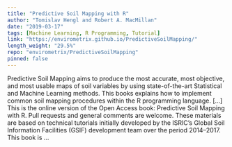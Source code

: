 ```yaml
---
title: "Predictive Soil Mapping with R"
author: "Tomislav Hengl and Robert A. MacMillan"
date: "2019-03-17"
tags: [Machine Learning, R Programming, Tutorial]
link: "https://envirometrix.github.io/PredictiveSoilMapping/"
length_weight: "29.5%"
repo: "envirometrix/PredictiveSoilMapping"
pinned: false
---
```


Predictive Soil Mapping aims to produce the most accurate, most objective, and most usable maps of soil variables by using state-of-the-art Statistical and Machine Learning methods. This books explains how to implement common soil mapping procedures within the R programming language. [...] This is the online version of the Open Access book: Predictive Soil Mapping with R. Pull requests and general comments are welcome. These materials are based on technical tutorials initially developed by the ISRIC’s Global Soil Information Facilities (GSIF) development team over the period 2014–2017. This book is  ...
